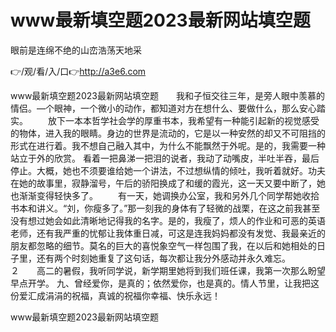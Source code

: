 # www最新填空题2023最新网站填空题
眼前是连绵不绝的山峦浩荡天地采

👉/观/看/入/口👉http://a3e6.com

www最新填空题2023最新网站填空题　　我和子恒交往三年，是旁人眼中羡慕的情侣。—个眼神，一个微小的动作，都知道对方在想什么、要做什么，那么安心踏实。
　　放下一本本哲学社会学的厚重书本，我希望有一种能引起新的视觉感受的物体，进入我的眼睛。身边的世界是流动的，它是以一种安然的却又不可阻挡的形式在进行着。我不想自己融入其中，为什么不能飘然于外呢。是的，我需要一种站立于外的欣赏。
看着一把鼻涕一把泪的说者，我动了动嘴皮，半吐半吞，最后停止。大概，她也不须要谁给她一个讲法，不过想纵情的倾吐，我听着就好。功夫在她的故事里，寂静溜号，午后的骄阳换成了和缓的霞光，这一天又要中断了，她也渐渐变得轻快多了。
　　有一天，她调换办公室，我和另外几个同学帮她收拾书本和讲义。“刘，你瘦多了。”那一刻我的身体有了轻微的战栗，在这之前我甚至没有想过她会如此清晰地记得我的名字。是的，我瘦了，烦人的作业和可恶的英语老师，还有我严重的忧郁让我体重日减，可这是连我妈妈都没有发觉、我最亲近的朋友都忽略的细节。莫名的巨大的喜悦象空气一样包围了我，在以后和她相处的日子里，还有两个时刻她重复了这句话，每次都让我分外感动并永久难忘。　　　　　　　　　　　　２　　高二的暑假，我听同学说，新学期里她将到我们班任课，我第一次那么盼望早点开学。
	九、曾经爱你，是真的；依然爱你，也是真的。情人节里，让我把这份爱汇成涓涓的祝福，真诚的祝福你幸福、快乐永远！

www最新填空题2023最新网站填空题

